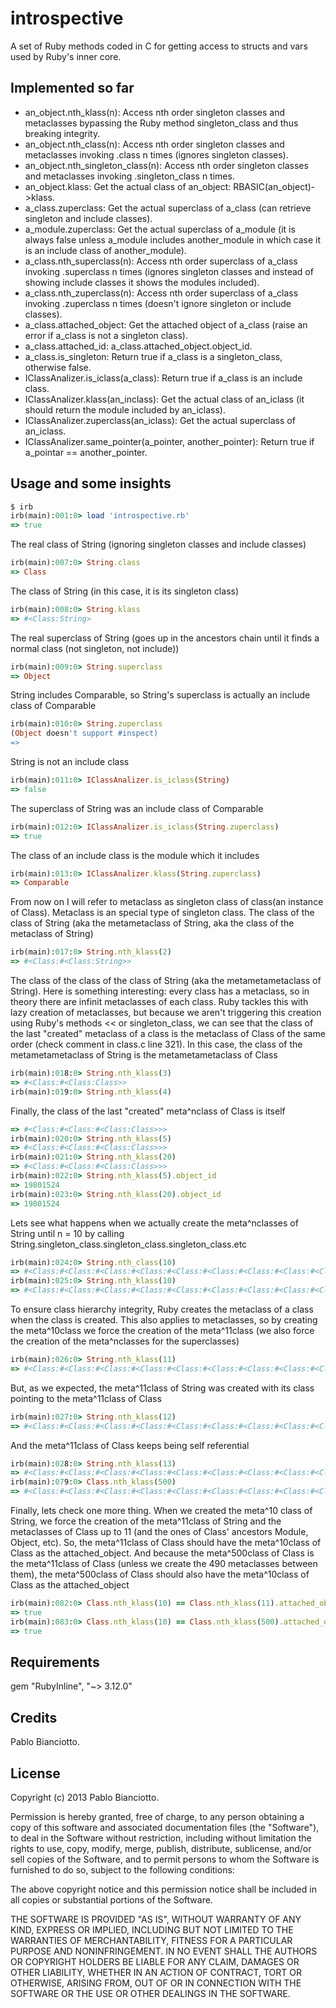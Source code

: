 introspective
=============

A set of Ruby methods coded in C for getting access to structs and vars used by Ruby's inner core.

Implemented so far
------------
* an_object.nth_klass(n): Access nth order singleton classes and metaclasses bypassing the Ruby method singleton_class and thus breaking integrity.
* an_object.nth_class(n): Access nth order singleton classes and metaclasses invoking .class n times (ignores singleton classes).
* an_object.nth_singleton_class(n): Access nth order singleton classes and metaclasses invoking .singleton_class n times.
* an_object.klass: Get the actual class of an_object: RBASIC(an_object)->klass.
* a_class.zuperclass: Get the actual superclass of a_class (can retrieve singleton and include classes).
* a_module.zuperclass: Get the actual superclass of a_module (it is always false unless a_module includes another_module in which case it is an include class of another_module).
* a_class.nth_superclass(n): Access nth order superclass of a_class invoking .superclass n times (ignores singleton classes and instead of showing include classes it shows the modules included).
* a_class.nth_zuperclass(n): Access nth order superclass of a_class invoking .zuperclass n times (doesn't ignore singleton or include classes).
* a_class.attached_object: Get the attached object of a_class (raise an error if a_class is not a singleton class). 
* a_class.attached_id: a_class.attached_object.object_id.
* a_class.is_singleton: Return true if a_class is a singleton_class, otherwise false.
* IClassAnalizer.is_iclass(a_class): Return true if a_class is an include class.
* IClassAnalizer.klass(an_inclass): Get the actual class of an_iclass (it should return the module included by an_iclass). 
* IClassAnalizer.zuperclass(an_iclass): Get the actual superclass of an_iclass.
* IClassAnalizer.same_pointer(a_pointer, another_pointer): Return true if a_pointar == another_pointer.

Usage and some insights
------------

```ruby
$ irb
irb(main):001:0> load 'introspective.rb'
=> true
```
The real class of String (ignoring singleton classes and include classes)
```ruby
irb(main):007:0> String.class
=> Class
```
The class of String (in this case, it is its singleton class)
```ruby
irb(main):008:0> String.klass
=> #<Class:String>
```
The real superclass of String (goes up in the ancestors chain until it finds a normal class (not singleton, not include))
```ruby
irb(main):009:0> String.superclass
=> Object
```
String includes Comparable, so String's superclass is actually an include class of Comparable
```ruby
irb(main):010:0> String.zuperclass
(Object doesn't support #inspect)
=>
```
String is not an include class
```ruby
irb(main):011:0> IClassAnalizer.is_iclass(String)
=> false
```
The superclass of String was an include class of Comparable
```ruby
irb(main):012:0> IClassAnalizer.is_iclass(String.zuperclass)
=> true
```
The class of an include class is the module which it includes
```ruby
irb(main):013:0> IClassAnalizer.klass(String.zuperclass)
=> Comparable
```
From now on I will refer to metaclass as singleton class of class(an instance of Class). Metaclass is an special type of singleton class. 
The class of the class of String (aka the metametaclass of String, aka the class of the metaclass of String)
```ruby
irb(main):017:0> String.nth_klass(2)
=> #<Class:#<Class:String>>
```
The class of the class of the class of String (aka the metametametaclass of String). Here is something interesting: every class has a metaclass, so in theory there are infinit metaclasses of each class. Ruby tackles this with lazy creation of metaclasses, but because we aren't triggering this creation using Ruby's methods << or singleton_class, we can see that the class of the last "created" metaclass of a class is the metaclass of Class of the same order (check comment in class.c line 321). In this case, the class of the metametametaclass of String is the metametametaclass of Class
```ruby
irb(main):018:0> String.nth_klass(3)
=> #<Class:#<Class:Class>>
irb(main):019:0> String.nth_klass(4)
```
Finally, the class of the last "created" meta^nclass of Class is itself 
```ruby
=> #<Class:#<Class:#<Class:Class>>>
irb(main):020:0> String.nth_klass(5)
=> #<Class:#<Class:#<Class:Class>>>
irb(main):021:0> String.nth_klass(20)
=> #<Class:#<Class:#<Class:Class>>>
irb(main):022:0> String.nth_klass(5).object_id
=> 19801524
irb(main):023:0> String.nth_klass(20).object_id
=> 19801524
```
Lets see what happens when we actually create the meta^nclasses of String until n = 10 by calling String.singleton_class.singleton_class.singleton_class.etc
```ruby
irb(main):024:0> String.nth_class(10)
=> #<Class:#<Class:#<Class:#<Class:#<Class:#<Class:#<Class:#<Class:#<Class:#<Class:String>>>>>>>>>>
irb(main):025:0> String.nth_klass(10)
=> #<Class:#<Class:#<Class:#<Class:#<Class:#<Class:#<Class:#<Class:#<Class:#<Class:String>>>>>>>>>>
```
To ensure class hierarchy integrity, Ruby creates the metaclass of a class when the class is created. This also applies to metaclasses, so by creating the meta^10class we force the creation of the meta^11class (we also force the creation of the meta^nclasses for the superclasses)
```ruby
irb(main):026:0> String.nth_klass(11)
=> #<Class:#<Class:#<Class:#<Class:#<Class:#<Class:#<Class:#<Class:#<Class:#<Class:#<Class:String>>>>>>>>>>>
```
But, as we expected, the meta^11class of String was created with its class pointing to the meta^11class of Class 
```ruby
irb(main):027:0> String.nth_klass(12)
=> #<Class:#<Class:#<Class:#<Class:#<Class:#<Class:#<Class:#<Class:#<Class:#<Class:#<Class:Class>>>>>>>>>>>
```
And the meta^11class of Class keeps being self referential
```ruby
irb(main):028:0> String.nth_klass(13)
=> #<Class:#<Class:#<Class:#<Class:#<Class:#<Class:#<Class:#<Class:#<Class:#<Class:#<Class:Class>>>>>>>>>>>
irb(main):079:0> Class.nth_klass(500)
=> #<Class:#<Class:#<Class:#<Class:#<Class:#<Class:#<Class:#<Class:#<Class:#<Class:#<Class:Class>>>>>>>>>>>
```
Finally, lets check one more thing. When we created the meta^10 class of String, we force the creation of the meta^11class of String and the metaclasses of Class up to 11 (and the ones of Class' ancestors Module, Object, etc). So, the meta^11class of Class should have the meta^10class of Class as the attached_object. And because the meta^500class of Class is the meta^11class of Class (unless we create the 490 metaclasses between them), the meta^500class of Class should also have the meta^10class of Class as the attached_object  
```ruby
irb(main):082:0> Class.nth_klass(10) == Class.nth_klass(11).attached_object
=> true
irb(main):083:0> Class.nth_klass(10) == Class.nth_klass(500).attached_object
=> true
```

Requirements
------------
gem "RubyInline", "~> 3.12.0"

Credits
-------

Pablo Bianciotto.

License
-------

Copyright (c) 2013 Pablo Bianciotto.

Permission is hereby granted, free of charge, to any person obtaining a copy
of this software and associated documentation files (the "Software"), to deal
in the Software without restriction, including without limitation the rights
to use, copy, modify, merge, publish, distribute, sublicense, and/or sell
copies of the Software, and to permit persons to whom the Software is
furnished to do so, subject to the following conditions:

The above copyright notice and this permission notice shall be included in
all copies or substantial portions of the Software.

THE SOFTWARE IS PROVIDED "AS IS", WITHOUT WARRANTY OF ANY KIND, EXPRESS OR
IMPLIED, INCLUDING BUT NOT LIMITED TO THE WARRANTIES OF MERCHANTABILITY,
FITNESS FOR A PARTICULAR PURPOSE AND NONINFRINGEMENT. IN NO EVENT SHALL THE
AUTHORS OR COPYRIGHT HOLDERS BE LIABLE FOR ANY CLAIM, DAMAGES OR OTHER
LIABILITY, WHETHER IN AN ACTION OF CONTRACT, TORT OR OTHERWISE, ARISING FROM,
OUT OF OR IN CONNECTION WITH THE SOFTWARE OR THE USE OR OTHER DEALINGS IN
THE SOFTWARE.
